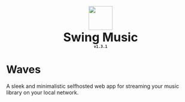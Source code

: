 <div align="center" style="display: flex; justify-content: center; align-items: center;">
  <img class="lo" src='./gh_images/logo-fill.light.svg' style="height: 4rem">
</div>
<div align="center" style="font-size: 2rem"><b>Swing Music</b></div>

<div align="center"><b><sub><code>v1.3.1</code></sub></b></div>

# Waves
A sleek and minimalistic selfhosted web app for streaming your music library on your local network.
